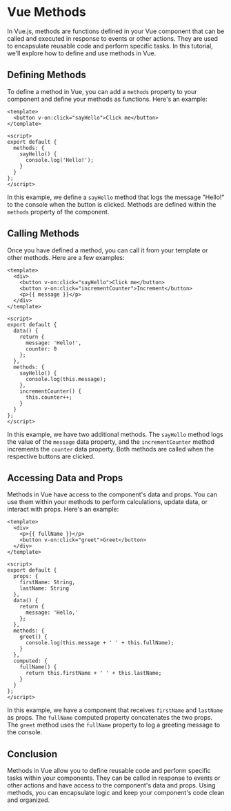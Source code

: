# Vue Methods

In Vue.js, methods are functions defined in your Vue component that can be called and executed in response to events or other actions. They are used to encapsulate reusable code and perform specific tasks. In this tutorial, we'll explore how to define and use methods in Vue.

## Defining Methods

To define a method in Vue, you can add a `methods` property to your component and define your methods as functions. Here's an example:
```vue
<template>
  <button v-on:click="sayHello">Click me</button>
</template>

<script>
export default {
  methods: {
    sayHello() {
      console.log('Hello!');
    }
  }
};
</script>
```

In this example, we define a `sayHello` method that logs the message "Hello!" to the console when the button is clicked. Methods are defined within the `methods` property of the component.

## Calling Methods

Once you have defined a method, you can call it from your template or other methods. Here are a few examples:
```vue
<template>
  <div>
    <button v-on:click="sayHello">Click me</button>
    <button v-on:click="incrementCounter">Increment</button>
    <p>{{ message }}</p>
  </div>
</template>

<script>
export default {
  data() {
    return {
      message: 'Hello!',
      counter: 0
    };
  },
  methods: {
    sayHello() {
      console.log(this.message);
    },
    incrementCounter() {
      this.counter++;
    }
  }
};
</script>
```

In this example, we have two additional methods. The `sayHello` method logs the value of the `message` data property, and the `incrementCounter` method increments the `counter` data property. Both methods are called when the respective buttons are clicked.

## Accessing Data and Props

Methods in Vue have access to the component's data and props. You can use them within your methods to perform calculations, update data, or interact with props. Here's an example:
```vue
<template>
  <div>
    <p>{{ fullName }}</p>
    <button v-on:click="greet">Greet</button>
  </div>
</template>

<script>
export default {
  props: {
    firstName: String,
    lastName: String
  },
  data() {
    return {
      message: 'Hello,'
    };
  },
  methods: {
    greet() {
      console.log(this.message + ' ' + this.fullName);
    }
  },
  computed: {
    fullName() {
      return this.firstName + ' ' + this.lastName;
    }
  }
};
</script>
```

In this example, we have a component that receives `firstName` and `lastName` as props. The `fullName` computed property concatenates the two props. The `greet` method uses the `fullName` property to log a greeting message to the console.

## Conclusion

Methods in Vue allow you to define reusable code and perform specific tasks within your components. They can be called in response to events or other actions and have access to the component's data and props. Using methods, you can encapsulate logic and keep your component's code clean and organized.
